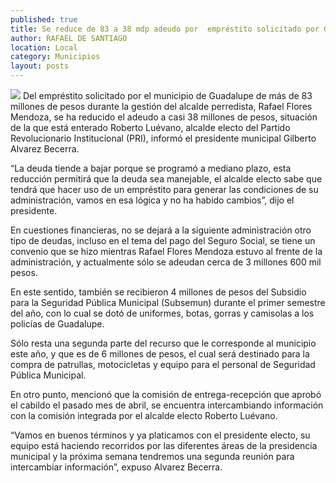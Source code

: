 ```yaml
---
published: true
title: Se reduce de 83 a 38 mdp adeudo por  empréstito solicitado por Guadalupe
author: RAFAEL DE SANTIAGO
location: Local
category: Municipios
layout: posts
---
```


![](http://i.imgur.com/JbNDgrQm.jpg)
Del empréstito solicitado por el municipio de Guadalupe de más de 83 millones de pesos durante la gestión del alcalde perredista, Rafael Flores Mendoza, se ha reducido el adeudo a casi 38 millones de pesos, situación de la que está enterado Roberto Luévano, alcalde electo del Partido Revolucionario Institucional (PRI), informó el presidente municipal Gilberto Alvarez Becerra.

“La deuda tiende a bajar porque se programó a mediano plazo, esta reducción permitirá que la deuda sea manejable, el alcalde electo sabe que tendrá que hacer uso de un empréstito para generar las condiciones de su administración, vamos en esa lógica y no ha habido cambios”, dijo el presidente.

En cuestiones financieras, no se dejará a la siguiente administración otro tipo de deudas, incluso en el tema del pago del Seguro Social, se tiene un convenio que se hizo mientras Rafael Flores Mendoza estuvo al frente de la administración, y actualmente sólo se adeudan cerca de 3 millones 600 mil pesos.

En este sentido, también se recibieron 4 millones de pesos del Subsidio para la Seguridad Pública Municipal (Subsemun) durante el primer semestre del año, con lo cual se dotó de uniformes, botas, gorras y camisolas a los policías de Guadalupe.

Sólo resta una segunda parte del recurso que le corresponde al municipio este año, y que es de 6 millones de pesos, el cual será destinado para la compra de patrullas, motocicletas y equipo para el personal de Seguridad Pública Municipal.

En otro punto, mencionó que la comisión de entrega-recepción que aprobó el cabildo el pasado mes de abril, se encuentra intercambiando información con la comisión integrada por el alcalde electo Roberto Luévano.

“Vamos en buenos términos y ya platicamos con el presidente electo, su equipo está haciendo recorridos por las diferentes áreas de la presidencia municipal y la próxima semana tendremos una segunda reunión para intercambiar información”, expuso Alvarez Becerra.
